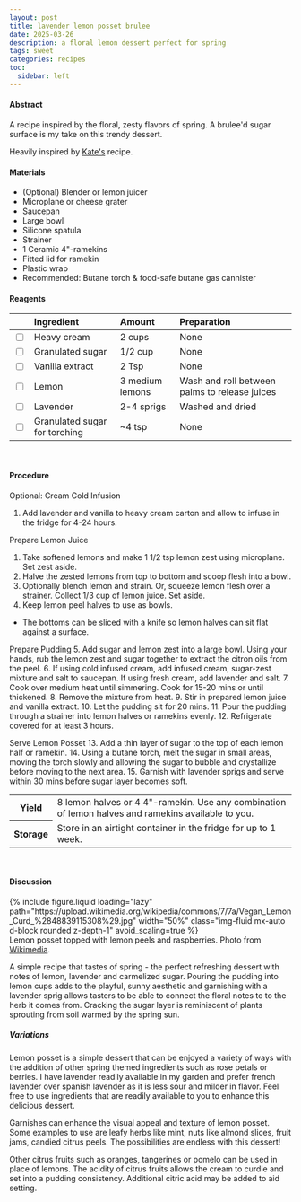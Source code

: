 ```yaml
---
layout: post
title: lavender lemon posset brulee
date: 2025-03-26
description: a floral lemon dessert perfect for spring
tags: sweet
categories: recipes
toc: 
  sidebar: left
---
```


#### Abstract

A recipe inspired by the floral, zesty flavors of spring. A brulee'd sugar surface is my take on this trendy dessert.

Heavily inspired by [Kate's](https://cookieandkate.com/lemon-posset-recipe/) recipe.

#### Materials

- (Optional) Blender or lemon juicer
- Microplane or cheese grater
- Saucepan
- Large bowl
- Silicone spatula
- Strainer
- 1 Ceramic 4"-ramekins
- Fitted lid for ramekin 
- Plastic wrap
- Recommended: Butane torch & food-safe butane gas cannister

#### Reagents

||Ingredient|Amount|Preparation|
|:---|:---|:---|:---|
|<input type="checkbox">|Heavy cream|2 cups|None|
|<input type="checkbox">|Granulated sugar|1/2 cup|None|
|<input type="checkbox">|Vanilla extract|2 Tsp|None|
|<input type="checkbox">|Lemon|3 medium lemons|Wash and roll between palms to release juices|
|<input type="checkbox">|Lavender|2-4 sprigs|Washed and dried|
|<input type="checkbox">|Granulated sugar for torching|~4 tsp|None|


<br>

#### Procedure

Optional: Cream Cold Infusion
1. Add lavender and vanilla to heavy cream carton and allow to infuse in the fridge for 4-24 hours.

Prepare Lemon Juice
1. Take softened lemons and make 1 1/2 tsp lemon zest using microplane. Set zest aside.
2. Halve the zested lemons from top to bottom and scoop flesh into a bowl.
3. Optionally blench lemon and strain. Or, squeeze lemon flesh over a strainer. Collect 1/3 cup of lemon juice. Set aside.
4. Keep lemon peel halves to use as bowls. 
- The bottoms can be sliced with a knife so lemon halves can sit flat against a surface.

Prepare Pudding
5. Add sugar and lemon zest into a large bowl. Using your hands, rub the lemon zest and sugar together to extract the citron oils from the peel.
6. If using cold infused cream, add infused cream, sugar-zest mixture and salt to saucepan. If using fresh cream, add lavender and salt.
7. Cook over medium heat until simmering. Cook for 15-20 mins or until thickened.
8. Remove the mixture from heat.
9. Stir in prepared lemon juice and vanilla extract.
10.  Let the pudding sit for 20 mins.
11.  Pour the pudding through a strainer into lemon halves or ramekins evenly.
12.  Refrigerate covered for at least 3 hours.

Serve Lemon Posset
13. Add a thin layer of sugar to the top of each lemon half or ramekin.
14. Using a butane torch, melt the sugar in small areas, moving the torch slowly and allowing the sugar to bubble and crystallize before moving to the next area.
15. Garnish with lavender sprigs and serve within 30 mins before sugar layer becomes soft.
   
<table>
  <tr>
    <th>Yield</th>
    <td>8 lemon halves or 4 4"-ramekin. Use any combination of lemon halves and ramekins available to you.</td>
  </tr>
  <tr>
    <th>Storage</th>
    <td>Store in an airtight container in the fridge for up to 1 week.</td>
  </tr>
</table><br>


#### Discussion

<div class="row mt-3">
    <div class="col-sm mt-3 mt-md-0">
        {% include figure.liquid 
        loading="lazy" 
        path="https://upload.wikimedia.org/wikipedia/commons/7/7a/Vegan_Lemon_Curd_%2848839115308%29.jpg" 
        width="50%" 
        class="img-fluid mx-auto d-block rounded z-depth-1" 
        avoid_scaling=true %}
    </div>
</div>
<div class="caption">
    Lemon posset topped with lemon peels and raspberries. Photo from <a href="https://commons.wikimedia.org/wiki/File:Vegan_Lemon_Curd_(48839115308).jpg">Wikimedia</a>.
</div>

A simple recipe that tastes of spring - the perfect refreshing dessert with notes of lemon, lavender and carmelized sugar. Pouring the pudding into lemon cups adds to the playful, sunny aesthetic and garnishing with a lavender sprig allows tasters to be able to connect the floral notes to to the herb it comes from. Cracking the sugar layer is reminiscent of plants sprouting from soil warmed by the spring sun.

##### Variations

Lemon posset is a simple dessert that can be enjoyed a variety of ways with the addition of other spring themed ingredients such as rose petals or berries. I have lavender readily available in my garden and prefer french lavender over spanish lavender as it is less sour and milder in flavor. Feel free to use ingredients that are readily available to you to enhance this delicious dessert.

Garnishes can enhance the visual appeal and texture of lemon posset. Some examples to use are leafy herbs like mint, nuts like almond slices, fruit jams, candied citrus peels. The possibilities are endless with this dessert!

Other citrus fruits such as oranges, tangerines or pomelo can be used in place of lemons. The acidity of citrus fruits allows the cream to curdle and set into a pudding consistency. Additional citric acid may be added to aid setting.